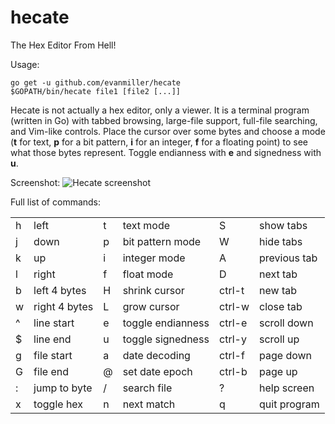 # hecate
The Hex Editor From Hell!

Usage:

    go get -u github.com/evanmiller/hecate
    $GOPATH/bin/hecate file1 [file2 [...]]

Hecate is not actually a hex editor, only a viewer. It is a terminal program
(written in Go) with tabbed browsing, large-file support, full-file searching,
and Vim-like controls.  Place the cursor over some bytes and choose a mode
(**t** for text, **p** for a bit pattern, **i** for an integer, **f** for a
floating point) to see what those bytes represent. Toggle endianness with **e**
and signedness with **u**.

Screenshot:
![Hecate screenshot](http://www.evanmiller.org/images/hecate-screenshot2.png)

Full list of commands:

                                                                                                                   
<table>                                                                                                            
<tr><td>h</td><td>left</td><td>t</td><td>text mode</td><td>S</td><td>show tabs</td></tr>                           
<tr><td>j</td><td>down</td><td>p</td><td>bit pattern mode</td><td>W</td><td>hide tabs</td></tr>                    
<tr><td>k</td><td>up</td><td>i</td><td>integer mode</td><td>A</td><td>previous tab</td></tr>                       
<tr><td>l</td><td>right</td><td>f</td><td>float mode</td><td>D</td><td>next tab</td></tr>                          
<tr><td>b</td><td>left 4 bytes</td><td>H</td><td>shrink cursor</td><td>ctrl-t</td><td>new tab</td></tr>            
<tr><td>w</td><td>right 4 bytes</td><td>L</td><td>grow cursor</td><td>ctrl-w</td><td>close tab</td></tr>           
<tr><td>^</td><td>line start</td><td>e</td><td>toggle endianness</td><td>ctrl-e</td><td>scroll down</td></tr>      
<tr><td>$</td><td>line end</td><td>u</td><td>toggle signedness</td><td>ctrl-y</td><td>scroll up</td></tr>          
<tr><td>g</td><td>file start</td><td>a</td><td>date decoding</td><td>ctrl-f</td><td>page down</td></tr>            
<tr><td>G</td><td>file end</td><td>@</td><td>set date epoch</td><td>ctrl-b</td><td>page up</td></tr>               
<tr><td>:</td><td>jump to byte</td><td>/</td><td>search file</td><td>?</td><td>help screen</td></tr>               
<tr><td>x</td><td>toggle hex</td><td>n</td><td>next match</td><td>q</td><td>quit program</td></tr>                 
</table>
